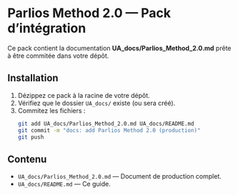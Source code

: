 # Parlios Method 2.0 — Pack d’intégration

Ce pack contient la documentation **UA_docs/Parlios_Method_2.0.md** prête à être commitée dans votre dépôt.

## Installation
1. Dézippez ce pack à la racine de votre dépôt.
2. Vérifiez que le dossier `UA_docs/` existe (ou sera créé).
3. Commitez les fichiers :
   ```bash
   git add UA_docs/Parlios_Method_2.0.md UA_docs/README.md
   git commit -m "docs: add Parlios Method 2.0 (production)"
   git push
   ```

## Contenu
- `UA_docs/Parlios_Method_2.0.md` — Document de production complet.
- `UA_docs/README.md` — Ce guide.
